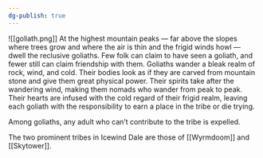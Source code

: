 ```yaml
---
dg-publish: true
---
```

![[goliath.png]]
At the highest mountain peaks — far above the slopes where trees grow and where the air is thin and the frigid winds howl — dwell the reclusive goliaths. Few folk can claim to have seen a goliath, and fewer still can claim friendship with them. Goliaths wander a bleak realm of rock, wind, and cold. Their bodies look as if they are carved from mountain stone and give them great physical power. Their spirits take after the wandering wind, making them nomads who wander from peak to peak. Their hearts are infused with the cold regard of their frigid realm, leaving each goliath with the responsibility to earn a place in the tribe or die trying.

Among goliaths, any adult who can’t contribute to the tribe is expelled.

The two prominent tribes in Icewind Dale are those of [[Wyrmdoom]] and [[Skytower]].